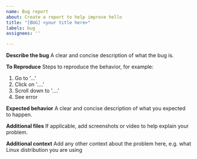 ```yaml
---
name: Bug report
about: Create a report to help improve hello
title: "[BUG] <your title here>"
labels: bug
assignees: ''

---
```


**Describe the bug**
A clear and concise description of what the bug is.

**To Reproduce**
Steps to reproduce the behavior, for example:
1. Go to '...'
2. Click on '....'
3. Scroll down to '....'
4. See error

**Expected behavior**
A clear and concise description of what you expected to happen.

**Additional files**
If applicable, add screenshots or video to help explain your problem.

**Additional context**
Add any other context about the problem here, e.g. what Linux distribution you are using
 
